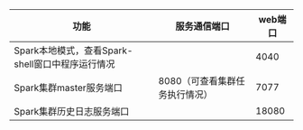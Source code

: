 | 功能                                             | 服务通信端口                   | web端口 |
| ------------------------------------------------ | ------------------------------ | ------- |
| Spark本地模式，查看Spark-shell窗口中程序运行情况 |                                | 4040    |
| Spark集群master服务端口                          | 8080（可查看集群任务执行情况） | 7077    |
| Spark集群历史日志服务端口                        |                                | 18080   |

